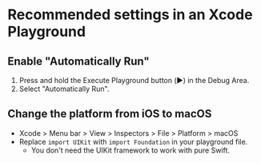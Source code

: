 # Recommended settings in an Xcode Playground
## Enable "Automatically Run"
1. Press and hold the Execute Playground button (▶️) in the Debug Area.
1. Select "Automatically Run".

## Change the platform from iOS to macOS
- Xcode > Menu bar > View > Inspectors > File > Platform > macOS
- Replace `import UIKit` with `import Foundation` in your playground file.
  - You don't need the UIKit framework to work with pure Swift.
